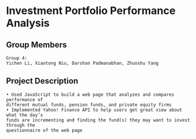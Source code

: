 # Investment Portfolio Performance Analysis


## Group Members
```
Group 4:
Yichen Li, Xiaotong Niu, Darshan Padmanabhan, Zhuoshu Yang
```

## Project Description
```
• Used JavaScript to build a web page that analyzes and compares performance of
different mutual funds, pension funds, and private equity firms
• Implemented Yahoo! Finance API to help users get great view about what the day’s
funds are incrementing and finding the fund(s) they may want to invest through the
questionnaire of the web page
```
